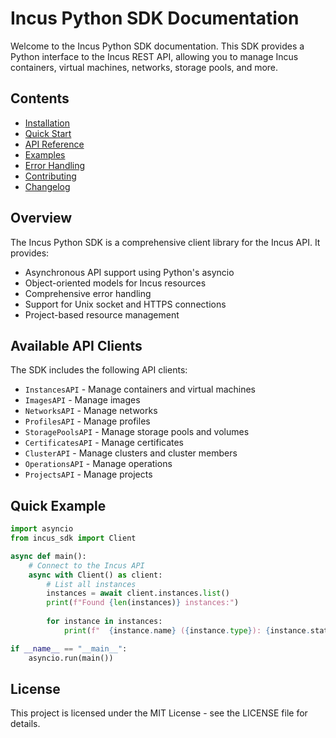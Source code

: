 # Incus Python SDK Documentation

Welcome to the Incus Python SDK documentation. This SDK provides a Python interface to the Incus REST API, allowing you to manage Incus containers, virtual machines, networks, storage pools, and more.

## Contents

- [Installation](installation.md)
- [Quick Start](quickstart.md)
- [API Reference](api/index.md)
- [Examples](examples.md)
- [Error Handling](error_handling.md)
- [Contributing](contributing.md)
- [Changelog](changelog.md)

## Overview

The Incus Python SDK is a comprehensive client library for the Incus API. It provides:

- Asynchronous API support using Python's asyncio
- Object-oriented models for Incus resources
- Comprehensive error handling
- Support for Unix socket and HTTPS connections
- Project-based resource management

## Available API Clients

The SDK includes the following API clients:

- `InstancesAPI` - Manage containers and virtual machines
- `ImagesAPI` - Manage images
- `NetworksAPI` - Manage networks
- `ProfilesAPI` - Manage profiles
- `StoragePoolsAPI` - Manage storage pools and volumes
- `CertificatesAPI` - Manage certificates
- `ClusterAPI` - Manage clusters and cluster members
- `OperationsAPI` - Manage operations
- `ProjectsAPI` - Manage projects

## Quick Example

```python
import asyncio
from incus_sdk import Client

async def main():
    # Connect to the Incus API
    async with Client() as client:
        # List all instances
        instances = await client.instances.list()
        print(f"Found {len(instances)} instances:")
        
        for instance in instances:
            print(f"  {instance.name} ({instance.type}): {instance.status}")

if __name__ == "__main__":
    asyncio.run(main())
```

## License

This project is licensed under the MIT License - see the LICENSE file for details.
